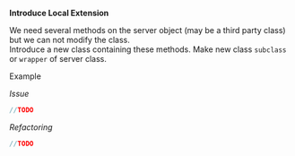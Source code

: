 **Introduce Local Extension**

We need several methods on the server object (may be a third party class) but we can not modify the class.  
Introduce a new class containing these methods. Make new class `subclass` or `wrapper` of server class.

Example

_Issue_

```csharp
//TODO
```

_Refactoring_

```csharp
//TODO
```
